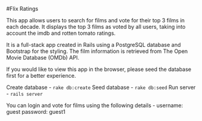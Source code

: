 #Flix Ratings

This app allows users to search for films and vote for their top 3 films in each decade. It displays the top 3 films as voted by all users, taking into account the imdb and rotten tomato ratings.

It is a full-stack app created in Rails using a PostgreSQL database and Bootstrap for the styling. The film information is retrieved from The Open Movie Database (OMDb) API.

If you would like to view this app in the browser, please seed the database first for a better experience.

Create database - `rake db:create`
Seed database - `rake db:seed`
Run server - `rails server`

You can login and vote for films using the following details - 
  username: guest
  password: guest1
